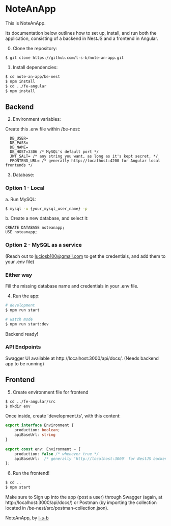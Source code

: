 # NoteAnApp
This is NoteAnApp.

Its documentation below outlines how to set up, install, and run both the application, consisting of a backend in NestJS and a frontend in Angular.

0. Clone the repository:
```git
$ git clone https://github.com/l-s-b/note-an-app.git
```

1. Install dependencies:
```bash
$ cd note-an-app/be-nest
$ npm install
$ cd ../fe-angular
$ npm install
```

## Backend

2. Environment variables:

Create this .env file within /be-nest:
```.env
  DB_USER=
  DB_PASS=
  DB_NAME=
  DB_HOST=3306 /* MySQL's default port */
  JWT_SALT= /* any string you want, as long as it's kept secret. */
  FRONTEND_URL= /* generally http://localhost:4200 for Angular local frontends */
```
3. Database:
### Option 1 - Local

a. Run MySQL:
```bash
$ mysql -u {your_mysql_user_name} -p
```

b. Create a new database, and select it:
```mysql
CREATE DATABASE noteanapp;
USE noteanapp;
```

### Option 2 - MySQL as a service
(Reach out to luciosb100@gmail.com to get the credentials, and add them to your .env file)

### Either way
Fill the missing database name and credentials in your .env file.

4. Run the app:
```bash
# development
$ npm run start

# watch mode
$ npm run start:dev
```

Backend ready!

### API Endpoints
Swagger UI available at http://localhost:3000/api/docs/.
(Needs backend app to be running)

## Frontend

5. Create environment file for frontend
```bash
$ cd ../fe-angular/src
$ mkdir env
```
Once inside, create 'development.ts', with this content:
```development.ts
export interface Environment {
    production: boolean;
    apiBaseUrl: string
}
  
export const env: Environment = {
    production: false /* whenever true */
    apiBaseUrl:  /* generally 'http://localhost:3000' for NestJS backend app */
};
```

6. Run the frontend!

```bash
$ cd ..
$ npm start
```

Make sure to Sign up into the app (post a user) through Swagger
(again, at http://localhost:3000/api/docs/)
or Postman
(by importing the collection located in /be-nest/src/postman-collection.json).

NoteAnApp, by <a href="https://github.com/l-s-b">l-s-b</a>